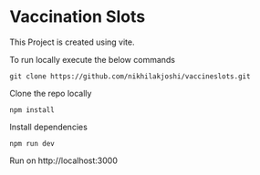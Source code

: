 # Vaccination Slots

This Project is created using vite.

To run locally execute the below commands

`git clone https://github.com/nikhilakjoshi/vaccineslots.git`

Clone the repo locally

`npm install`

Install dependencies

`npm run dev`

Run on http://localhost:3000
